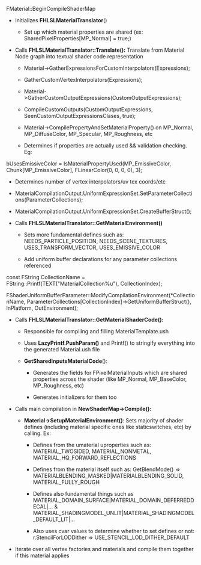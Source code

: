 FMaterial::BeginCompileShaderMap

- Initializes **FHLSLMaterialTranslator**()

  - Set up which material properties are shared (ex: SharedPixelProperties\[MP_Normal] = true;)


- Calls **FHLSLMaterialTranslator::Translate():** Translate from Material Node graph into textual shader code representation

  - Material->GatherExpressionsForCustomInterpolators(Expressions);

  - GatherCustomVertexInterpolators(Expressions);

  - Material->GatherCustomOutputExpressions(CustomOutputExpressions);

  - CompileCustomOutputs(CustomOutputExpressions, SeenCustomOutputExpressionsClases, true);

  - Material->CompilePropertyAndSetMaterialProperty() on MP_Normal, MP_DiffuseColor, MP_Specular, MP_Roughness, etc

  - Determines if properties are actually used && validation checking. Eg:

bUsesEmissiveColor = IsMaterialPropertyUsed(MP_EmissiveColor, Chunk\[MP_EmissiveColor], FLinearColor(0, 0, 0, 0), 3);

- Determines number of vertex interpolators/uv tex coords/etc

- MaterialCompilationOutput.UniformExpressionSet.SetParameterCollections(ParameterCollections);

- MaterialCompilationOutput.UniformExpressionSet.CreateBufferStruct();


- Calls **FHLSLMaterialTranslator::GetMaterialEnvironment()**

  - Sets more fundamental defines such as: NEEDS_PARTICLE_POSITION, NEEDS_SCENE_TEXTURES, USES_TRANSFORM_VECTOR, USES_EMISSIVE_COLOR

  - Add uniform buffer declarations for any parameter collections referenced

const FString CollectionName = FString::Printf(TEXT("MaterialCollection%u"), CollectionIndex);

FShaderUniformBufferParameter::ModifyCompilationEnvironment(\*CollectionName, ParameterCollections\[CollectionIndex]->GetUniformBufferStruct(), InPlatform, OutEnvironment);

- Calls **FHLSLMaterialTranslator::GetMaterialShaderCode():**

  - Responsible for compiling and filling MaterialTemplate.ush

  - Uses **LazyPrintf.PushParam()** and Printf() to stringify everything into the generated Material.ush file

  - **GetSharedInputsMaterialCode**():

    - Generates the fields for FPixelMaterialInputs which are shared properties across the shader (like MP_Normal, MP_BaseColor, MP_Roughness, etc)

    - Generates initializers for them too


- Calls main compilation in **NewShaderMap->Compile():**

  - **Material->SetupMaterialEnvironment()**: Sets majority of shader defines (including material specific ones like staticswitches, etc) by calling. Ex:

    - Defines from the umaterial uproperties such as: MATERIAL_TWOSIDED, MATERIAL_NONMETAL, MATERIAL_HQ_FORWARD_REFLECTIONS

    - Defines from the material itself such as: GetBlendMode() => MATERIALBLENDING_MASKED|MATERIALBLENDING_SOLID, MATERIAL_FULLY_ROUGH

    - Defines also fundamental things such as MATERIAL_DOMAIN_SURFACE|MATERIAL_DOMAIN_DEFERREDDECAL|… & MATERIAL_SHADINGMODEL_UNLIT|MATERIAL_SHADINGMODEL_DEFAULT_LIT|…

    - Also uses cvar values to determine whether to set defines or not: r.StencilForLODDither => USE_STENCIL_LOD_DITHER_DEFAULT


- Iterate over all vertex factories and materials and compile them together if this material applies
